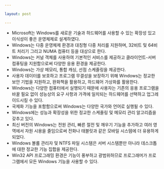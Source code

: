 ```yaml
---

layout: post

---
```


- Microsoft는 Windows를 새로운 기술과 하드웨어를 사용할 수 있는 확장성 있고 이식성이 좋은 운영체제로 설계하였다.
- Windows는 다중 운영체제 환경과 대칭형 다중 처리를 지원하며, 32비트 및 64비트 처리기 그리고 NUMA 컴퓨터 등을 대상으로 한다.
- Windows는 커널 객체를 사용하여 기본적인 서비스를 제공하고 클라이언트-서버컴퓨팅을 지원함으로써 다양한 응용 환경을 제공한다.
- Windows는 가상 메모리, 통합 캐싱, 선점 스케줄링을 제공한다.
- 사용자 데이터를 보호하고 프로그램 무결성을 보장하기 위해 Windows는 정교한 보안 기법을 지원하고, 완화책을 활용하고, 하드웨어 가상화를 활용한다.
- Windows는 다양한 컴퓨터에서 실행되기 때문에 사용자는 기존의 응용 프로그램을 바꿀 필요 없이 성능상의 요구 사항과 가격에 일치되는 하드웨어를 선택하고 업그레이드시킬 수 있다.
- 국제화 기능을 포함함으로써 Windows는 다양한 국가와 언어로 실행될 수 있다.
- Windows에는 성능과 확장성을 위한 정교한 스케줄링 및 메모리 관리 알고리즘을 갖추고 있다.
- 최신 버전의 Windows는 전원 관리, 빠른 절전 및 깨우기 기능을 추가하고 여러 영역에서 자원 시용을 줄임으로써 전화나 태블릿과 같은 모바일 시스템에 더 유용하게 되었다.
- Windows 볼륨 관리자 및 NTFS 파일 시스템은 서버 시스템뿐만 아니라 데스크톱에 대한 정교한 기능 집합을 제공한다.
- Win32 API 프로그래밍 환경은 기능이 풍부하고 광범위하므로 프로그래머가 프로그램에서 모든 Windows 기능을 사용할 수 있다.